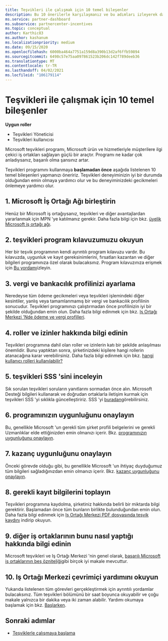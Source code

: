 ```yaml
---
title: Teşvikleri ile çalışmak için 10 temel bileşenler
description: Bu 10 önerilerle karşılaşmanız ve bu adımları izleyerek daha fazla ödemeler elde edin.
ms.service: partner-dashboard
ms.subservice: partnercenter-incentives
ms.topic: conceptual
author: Karthic83
ms.author: kashanum
ms.localizationpriority: medium
ms.date: 09/15/2020
ms.openlocfilehash: 6000ba464a7751a159d8a390b13d2af6ffb59894
ms.sourcegitcommit: 6498c57e75aa097861523b206dc142f789deeb36
ms.translationtype: MT
ms.contentlocale: tr-TR
ms.lasthandoff: 04/02/2021
ms.locfileid: "106179114"
---
```

# <a name="the-10-essentials-for-working-with-incentives"></a>Teşvikleri ile çalışmak için 10 temel bileşenler

**Uygun roller**

- Teşvikleri Yöneticisi
- Teşvikleri kullanıcısı

Microsoft teşvikleri programı, Microsoft ürün ve hizmetleriyle müşterilere ilgi çekici iş ortakları sağlayan güçlü bir araçtır. Programı ne kadar çok anladıysanız, başarılı olma şansınız artar.

Teşvikleri programını kullanmaya **başlamadan önce** aşağıda listelenen 10 temel bileşenleri yapmanızı öneririz. Teşvikleri deneyiminizin iyi bir durumda olduğundan emin olmaya yardımcı olur ve bu deneyiminizdeki gecikmeleri önlemeye yardımcı olur.

## <a name="1-join-the-microsoft-partner-network"></a>1. Microsoft İş Ortağı Ağı birleştirin

Henüz bir Microsoft iş ortağıysanız, teşvikleri ve diğer avantajlardan yararlanmak için MPN 'ye katılmanız gerekir. Daha fazla bilgi için bkz. [üyelik Microsoft iş ortağı ağı](https://partner.microsoft.com/membership).

## <a name="2-read-your-incentives-program-guide"></a>2. teşvikleri program kılavuzumuzu okuyun

Her bir teşvik programının kendi ayrıntılı program kılavuzu vardır. Bu kılavuzda, uygunluk ve kayıt gereksinimlerini, fırsatları kazantan ve diğer bilgileri programınıza özel olarak bulacaksınız. Program kılavuzınıza erişmek için [Bu yordamı](incentives-determined-your-program-eligibility.md#determining-your-program-eligibility)izleyin.

## <a name="3-set-up-your-tax-and-banking-profile"></a>3. vergi ve bankacılık profilinizi ayarlama

Neredeyse tüm ödeme gecikmeleri veya teşvikleri işlemindeki diğer kesintiler, yanlış veya tamamlanmamış bir vergi ve bankacılık profilinin sonucudur. Teşvikleri programınızı çalıştırmadan önce profilinizin iyi bir şekilde olduğundan emin olun. Daha fazla bilgi edinmek için bkz. [Iş Ortağı Merkezi 'Nde ödeme ve vergi profilleri](incentives-create-and-manage-your-payout-and-tax-profiles.md).

## <a name="4-learn-about-roles-and-permissions"></a>4. roller ve izinler hakkında bilgi edinin

Teşvikleri programına dahil olan roller ve izinlerin katı bir şekilde anlaşılması önemlidir. Bunu yaptıktan sonra, şirketinizdeki kişilere hangi rollerin atanacağına karar verebilirsiniz. Daha fazla bilgi edinmek için bkz. [hangi kullanıcı rolleri kullanılabilir?](incentives-faq.md#what-user-roles-are-available)

## <a name="5-review-the-incentives-faq"></a>5. teşvikleri SSS 'sini inceleyin

Sık sorulan teşvikleri soruların yanıtlarını sormadan önce alın. Microsoft Desteği bilgileri kullanarak ve doğrudan ortaklarla iletişim kurmak için teşvikleri SSS 'yi sıklıkla güncelleştiririz. SSS 'yi [buradan](incentives-faq.md)görebilirsiniz.

## <a name="6-confirm-your-program-eligibility"></a>6. programınızın uygunluğunu onaylayın

Bu, genellikle Microsoft 'un gerekli tüm şirket profili belgelerini ve gerekli Uzmanlıklar elde ettiğinizden emin olmanızı içerir. Bkz. [programınızın uygunluğunu onaylayın](incentives-determined-your-program-eligibility.md).

## <a name="7-confirm-your-earnings-eligibility"></a>7. kazanç uygunluğunu onaylayın

Önceki görevde olduğu gibi, bu genellikle Microsoft 'un ihtiyaç duyduğumuz tüm bilgileri sağladığınızdan emin olmanızı içerir. Bkz. [kazanç uygunluğunu onaylayın](incentives-confirm-your-earnings-eligibility.md).

## <a name="8-gather-the-necessary-enrollment-information"></a>8. gerekli kayıt bilgilerini toplayın

Teşvikleri programına kaydolma, şirketiniz hakkında belirli bir miktarda bilgi gerektirir. Başlamadan önce tüm bunların birlikte bulunduğundan emin olun. Daha fazla bilgi edinmek için [Iş Ortağı Merkezi PDF dosyasında teşvik kaydını](https://assetsprod.microsoft.com/partner-center-incentives-enrollment.pdf) indirip okuyun.

## <a name="9-learn-how-other-partners-do-it"></a>9. diğer iş ortaklarının bunu nasıl yaptığı hakkında bilgi edinin

Microsoft teşvikleri ve Iş Ortağı Merkezi 'nin genel olarak, [başarılı Microsoft iş ortaklarının beş özniteliği](https://www.microsoft.com/en-us/us-partner-blog/2019/08/29/the-five-attributes-of-successful-microsoft-partners/)gibi birçok iyi makale mevcuttur.

## <a name="10-read-the-partner-center-online-help"></a>10. Iş Ortağı Merkezi çevrimiçi yardımını okuyun

Yukarıda listelenen tüm görevleri gerçekleştirmek için ayrıntılı yordamlar bulacaksınız. Tüm teşvikleri bölümünü bir saat boyunca okuyabilir ve çoğu makale yalnızca bir dakika veya iki zaman alabilir. Yardımı okumaya başlamak için bkz. [Başlarken](incentives-get-started-intro.md).

## <a name="next-steps"></a>Sonraki adımlar

- [Teşviklerle çalışmaya başlama](incentives-get-started-intro.md)
